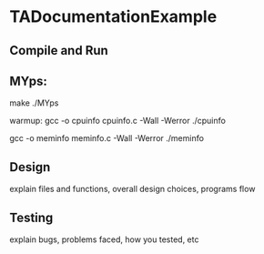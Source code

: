 # TADocumentationExample

## Compile and Run

MYps:
-
make
  ./MYps

warmup:
  gcc -o cpuinfo cpuinfo.c -Wall -Werror
  ./cpuinfo

  gcc -o meminfo meminfo.c -Wall -Werror
  ./meminfo

## Design
explain files and functions, overall design choices, programs flow



## Testing
explain bugs, problems faced, how you tested, etc



